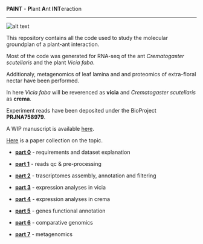 
**PAINT** - **P**lant **A**nt **INT**eraction


---


![alt text](https://live.staticflickr.com/65535/49577967752_47f87a76bd_b.jpg)


This repository contains all the code used to study the molecular groundplan of a plant-ant interaction.


Most of the code was generated for RNA-seq of the ant _Crematogaster scutellaris_ and the plant _Vicia faba_.


Additionaly, metagenomics of leaf lamina and and proteomics of extra-floral nectar have been performed.


In here _Vicia faba_ will be reverenced as **vicia** and _Crematogaster scutellaris_ as **crema**.


Experiment reads have been deposited under the BioProject **PRJNA758979**.


A WIP manuscript is available [here](https://docs.google.com/document/d/1bPlYGwkswf-VBD2lAnfqwFXU0Pm_4UYIW2xuc6ijjYE/edit?usp=sharing).


[Here](https://paperpile.com/shared/6I5Mga) is a paper collection on the topic.


- [**part 0**](https://github.com/for-giobbe/PAINT/blob/main/markdowns/part_0.md) - requirements and dataset explanation

- [**part 1**](https://github.com/for-giobbe/PAINT/blob/main/markdowns/part_1.md) - reads qc & pre-processing

- [**part 2**](https://github.com/for-giobbe/PAINT/blob/main/markdowns/part_2.md) - trascriptomes assembly, annotation and filtering

- [**part 3**](https://github.com/for-giobbe/PAINT/blob/main/markdowns/part_3.md) - expression analyses in vicia

- [**part 4**](https://github.com/for-giobbe/PAINT/blob/main/markdowns/part_4.md) - expression analyses in crema

- [**part 5**](https://github.com/for-giobbe/PAINT/blob/main/markdowns/part_5.md) - genes functional annotation

- [**part 6**](https://github.com/for-giobbe/PAINT/blob/main/markdowns/part_6.md) - comparative genomics

- [**part 7**](https://github.com/for-giobbe/PAINT/blob/main/markdowns/part_7.md) - metagenomics
